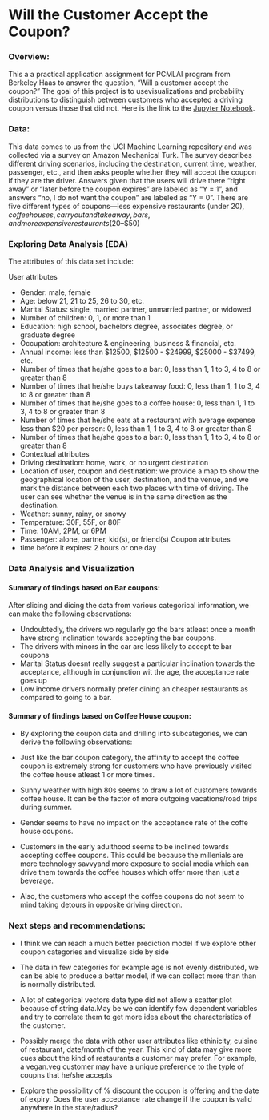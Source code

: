 # Will the Customer Accept the Coupon?

### Overview:

This a a practical application assignment for PCMLAI program from Berkeley Haas to answer the question, “Will a customer accept the coupon?” The goal of this project is to usevisualizations and probability distributions to distinguish between customers who accepted a driving coupon versus those that did not. Here is the link to the [Jupyter Notebook](https://github.com/svemoory/CouponAcceptancePrediction_5.1/blob/main/CouponAcceptancePrediction.ipynb).

### Data:
This data comes to us from the UCI Machine Learning repository and was collected via a survey on Amazon Mechanical Turk. The survey describes different driving scenarios, including the destination, current time, weather, passenger, etc., and then asks people whether they will accept the coupon if they are the driver. Answers given that the users will drive there “right away” or “later before the coupon expires” are labeled as “Y = 1”, and answers “no, I do not want the coupon” are labeled as “Y = 0”. There are five different types of coupons—less expensive restaurants (under $20), coffee houses, carry out and take away, bars, and more expensive restaurants ($20–$50)

### Exploring Data Analysis (EDA)

The attributes of this data set include:

User attributes
* Gender: male, female
* Age: below 21, 21 to 25, 26 to 30, etc.
* Marital Status: single, married partner, unmarried partner, or widowed
* Number of children: 0, 1, or more than 1
* Education: high school, bachelors degree, associates degree, or graduate degree
* Occupation: architecture & engineering, business & financial, etc.
* Annual income: less than $12500, $12500 - $24999, $25000 - $37499, etc.
* Number of times that he/she goes to a bar: 0, less than 1, 1 to 3, 4 to 8 or greater than 8
* Number of times that he/she buys takeaway food: 0, less than 1, 1 to 3, 4 to 8 or greater than 8
* Number of times that he/she goes to a coffee house: 0, less than 1, 1 to 3, 4 to 8 or greater than 8
* Number of times that he/she eats at a restaurant with average expense less than $20 per person: 0, less than 1, 1 to 3, 4 to 8 or greater than 8
* Number of times that he/she goes to a bar: 0, less than 1, 1 to 3, 4 to 8 or greater than 8
* Contextual attributes
* Driving destination: home, work, or no urgent destination
* Location of user, coupon and destination: we provide a map to show the geographical location of the user, destination, and the venue, and we mark the distance between each two places with time of driving. The user can see whether the venue is in the same direction as the destination.
* Weather: sunny, rainy, or snowy
* Temperature: 30F, 55F, or 80F
* Time: 10AM, 2PM, or 6PM
* Passenger: alone, partner, kid(s), or friend(s)
Coupon attributes
* time before it expires: 2 hours or one day

### Data Analysis and Visualization

#### Summary of findings based on Bar coupons:
After slicing and dicing the data from various categorical information, we can make the following observations:

* Undoubtedly, the drivers wo regularly go the bars atleast once a month have strong inclination towards accepting the bar coupons.
* The drivers with minors in the car are less likely to accept te bar coupons
* Marital Status doesnt really suggest a particular inclination towards the acceptance, although in conjunction wit the age, the acceptance rate goes up
* Low income drivers normally prefer dining an cheaper restaurants as compared to going to a bar.

#### Summary of findings based on Coffee House coupon:
* By exploring the coupon data and drilling into subcategories, we can derive the following observations:

* Just like the bar coupon category, the affinity to accept the coffee coupon is extremely strong for customers who have previously visited the coffee house atleast 1 or more times.

* Sunny weather with high 80s seems to draw a lot of customers towards coffee house. It can be the factor of more outgoing vacations/road trips during summer.

* Gender seems to have no impact on the acceptance rate of the coffe house coupons.

* Customers in the early adulthood seems to be inclined towards accepting coffee coupons. This could be because the millenials are more technology savvyand more exposure to social media which can drive them towards the coffee houses which offer more than just a beverage.

* Also, the customers who accept the coffee coupons do not seem to mind taking detours in opposite driving direction.

### Next steps and recommendations:
* I think we can reach a much better prediction model if we explore other coupon categories and visualize side by side

* The data in few categories for example age is not evenly distributed, we can be able to produce a better model, if we can collect more than than is normally distributed.

* A lot of categorical vectors data type did not allow a scatter plot because of string data.May be we can identify few dependent variables and try to correlate them to get more idea about the characteristics of the customer.

* Possibly merge the data with other user attributes like ethinicity, cuisine of restaurant, date/month of the year. This kind of data may give more cues about the kind of restaurants a customer may prefer. For example, a vegan.veg customer may have a unique preference to the typle of coupns that he/she accepts

* Explore the possibility of % discount the coupon is offering and the date of expiry. Does the user acceptance rate change if the coupon is valid anywhere in the state/radius?
